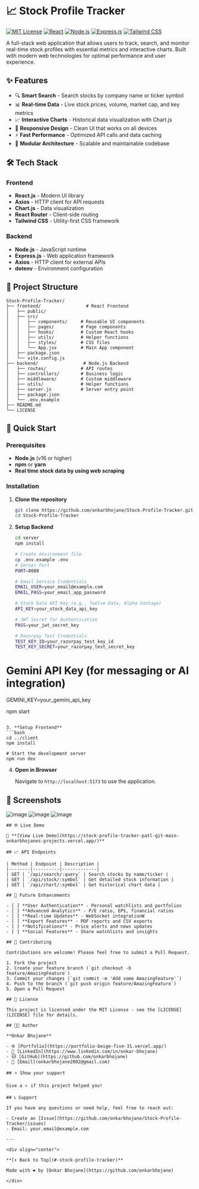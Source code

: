# 📈 Stock Profile Tracker

[![MIT License](https://img.shields.io/badge/License-MIT-green.svg)](https://choosealicense.com/licenses/mit/)
[![React](https://img.shields.io/badge/React-20232A?style=flat&logo=react&logoColor=61DAFB)](https://reactjs.org/)
[![Node.js](https://img.shields.io/badge/Node.js-43853D?style=flat&logo=node.js&logoColor=white)](https://nodejs.org/)
[![Express.js](https://img.shields.io/badge/Express.js-404D59?style=flat&logo=express&logoColor=white)](https://expressjs.com/)
[![Tailwind CSS](https://img.shields.io/badge/Tailwind_CSS-38B2AC?style=flat&logo=tailwind-css&logoColor=white)](https://tailwindcss.com/)

A full-stack web application that allows users to track, search, and monitor real-time stock profiles with essential metrics and interactive charts. Built with modern web technologies for optimal performance and user experience.

## ✨ Features

- 🔍 **Smart Search** - Search stocks by company name or ticker symbol
- 📊 **Real-time Data** - Live stock prices, volume, market cap, and key metrics
- 📈 **Interactive Charts** - Historical data visualization with Chart.js
- 📱 **Responsive Design** - Clean UI that works on all devices
- ⚡ **Fast Performance** - Optimized API calls and data caching
- 🧩 **Modular Architecture** - Scalable and maintainable codebase

## 🛠️ Tech Stack

### Frontend
- **React.js** - Modern UI library
- **Axios** - HTTP client for API requests
- **Chart.js** - Data visualization
- **React Router** - Client-side routing
- **Tailwind CSS** - Utility-first CSS framework

### Backend
- **Node.js** - JavaScript runtime
- **Express.js** - Web application framework
- **Axios** - HTTP client for external APIs
- **dotenv** - Environment configuration

## 📁 Project Structure

```
Stock-Profile-Tracker/
├── frontend/                 # React Frontend
│   ├── public/
│   ├── src/
│   │   ├── components/     # Reusable UI components
│   │   ├── pages/          # Page components
│   │   ├── hooks/          # Custom React hooks
│   │   ├── utils/          # Helper functions
│   │   ├── styles/         # CSS files
│   │   └── App.jsx         # Main App component
│   ├── package.json
│   └── vite.config.js
├── backend/                 # Node.js Backend
│   ├── routes/             # API routes
│   ├── controllers/        # Business logic
│   ├── middleware/         # Custom middleware
│   ├── utils/              # Helper functions
│   ├── server.js           # Server entry point
│   ├── package.json
│   └── .env.example
├── README.md
└── LICENSE
```

## 🚀 Quick Start

### Prerequisites

- **Node.js** (v16 or higher)
- **npm** or **yarn**
- **Real time stock data by using web scraping** 

### Installation

1. **Clone the repository**
   ```bash
   git clone https://github.com/onkarbhojane/Stock-Profile-Tracker.git
   cd Stock-Profile-Tracker
   ```

2. **Setup Backend**
   ```bash
   cd server
   npm install
   
   # Create environment file
   cp .env.example .env
   # Server Port
   PORT=8080
   
   # Email Service Credentials
   EMAIL_USER=your_email@example.com
   EMAIL_PASS=your_email_app_password
   
   # Stock Data API Key (e.g., Twelve Data, Alpha Vantage)
   API_KEY=your_stock_data_api_key
   
   # JWT Secret for Authentication
   PASS=your_jwt_secret_key
   
   # Razorpay Test Credentials
   TEST_KEY_ID=your_razorpay_test_key_id
   TEST_KEY_SECRET=your_razorpay_test_secret_key

# Gemini API Key (for messaging or AI integration)
GEMINI_KEY=your_gemini_api_key

   npm start
   ```

3. **Setup Frontend**
   ```bash
   cd ../client
   npm install
   
   # Start the development server
   npm run dev
   ```

4. **Open in Browser**
   
   Navigate to `http://localhost:5173` to use the application.

## 📱 Screenshots

![image](https://github.com/user-attachments/assets/90dd54b2-5fc1-4aec-82a8-b0ddc936ba2f)
![image](https://github.com/user-attachments/assets/f6168746-ef75-4b08-949d-4ac5bda5d720)
![image](https://github.com/user-attachments/assets/03250c6b-d2b3-498f-9617-13527011ad0b)
```
## 🌐 Live Demo

🚀 **[View Live Demo](https://stock-profile-tracker-patl-git-main-onkarbhojanes-projects.vercel.app/)**

## 📈 API Endpoints

| Method | Endpoint | Description |
|--------|----------|-------------|
| GET | `/api/search/:query` | Search stocks by name/ticker |
| GET | `/api/stock/:symbol` | Get detailed stock information |
| GET | `/api/chart/:symbol` | Get historical chart data |

## 🎯 Future Enhancements

- [ ] **User Authentication** - Personal watchlists and portfolios
- [ ] **Advanced Analytics** - P/E ratio, EPS, financial ratios
- [ ] **Real-time Updates** - WebSocket integrationW
- [ ] **Export Features** - PDF reports and CSV exports
- [ ] **Notifications** - Price alerts and news updates
- [ ] **Social Features** - Share watchlists and insights

## 🤝 Contributing

Contributions are welcome! Please feel free to submit a Pull Request.

1. Fork the project
2. Create your feature branch (`git checkout -b feature/AmazingFeature`)
3. Commit your changes (`git commit -m 'Add some AmazingFeature'`)
4. Push to the branch (`git push origin feature/AmazingFeature`)
5. Open a Pull Request

## 📝 License

This project is licensed under the MIT License - see the [LICENSE](LICENSE) file for details.

## 👨‍💻 Author

**Onkar Bhojane**

- 🌐 [Portfolio](https://portfolio-beige-five-31.vercel.app/)
- 💼 [LinkedIn](https://www.linkedin.com/in/onkar-bhojane)
- 🐱 [GitHub](https://github.com/onkarbhojane)
- 📧 [Email](onkarbhojane2002@gmail.com)

## ⭐ Show your support

Give a ⭐️ if this project helped you!

## 📞 Support

If you have any questions or need help, feel free to reach out:

- Create an [Issue](https://github.com/onkarbhojane/Stock-Profile-Tracker/issues)
- Email: your.email@example.com

---

<div align="center">

**[⬆ Back to Top](#-stock-profile-tracker)**

Made with ❤️ by [Onkar Bhojane](https://github.com/onkarbhojane)

</div>
